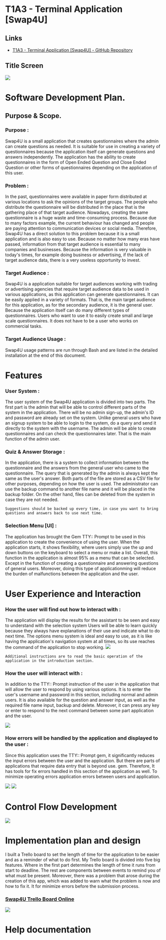 # T1A3 - Terminal Application [Swap4U]
## Links

* [T1A3 - Terminal Application [Swap4U] - GitHub Repository](https://github.com/anonaeka/T1A3)
## Title Screen
<img src = "docs/intro.JPG">

#

# Software Development Plan.
## Purpose & Scope.
### Purpose :
Swap4U is a small application that creates questionnaires where the admin can create questions as needed. It is suitable for use in creating a variety of questionnaires because the application itself can generate questions and answers independently. The application has the ability to create questionnaires in the form of Open Ended Question and Close Ended Question or other forms of questionnaires depending on the application of this user.

### Problem :
In the past, questionnaires were available in paper form distributed at various locations to ask the opinions of the target groups. The people who distribute the questionnaire will be distributed in the place that is the gathering place of that target audience. Nowadays, creating the same questionnaire is a huge waste and time-consuming process. Because due to many factors example, the current behaviour has changed and people are paying attention to communication devices or social media. Therefore, Swap4U has a direct solution to this problem because it is a small application and is also easy to use. Because no matter how many eras have passed, information from that target audience is essential to many companies and businesses. Because the information is very valuable in today's times, for example doing business or advertising, if the lack of target audience data, there is a very useless opportunity to invest.
### Target Audience :
Swap4U is a application suitable for target audiences working with trading or advertising agencies that require target audience data to be used in various applications, as this application can generate questionnaires. It can be easily applied in a variety of formats. That is, the main target audience for this application, as for the secondary audience, it is the general user. Because the application itself can do many different types of questionnaires. Users who want to use it to easily create small and large scale questionnaires. It does not have to be a user who works on commercial tasks.
### Target Audience Usage :
Swap4U usage patterns are run through Bash and are listed in the detailed installation at the end of this document.

# Features
### User System :
The user system of the Swap4U application is divided into two parts. The first part is the admin that will be able to control different parts of the system in the application. There will be no admin sign-up, the admin's ID and password are already set on the system. Unlike general users who have an signup system to be able to login to the system, do a query and send it directly to the system with the username. The admin will be able to create questionnaires and can check the questionnaires later. That is the main function of the admin user.

### Quiz & Answer Storage :
In the application, there is a system to collect information between the questionnaire and the answers from the general user who came to the questionnaire. The query that is generated by the admin is always kept the same as the user's answer. Both parts of the file are stored as a CSV file for other purposes, depending on how the user is used. The administrator can use the backup command to another file name and it will be placed in the backup folder. On the other hand, files can be deleted from the system in case they are not needed. 

    Suggestions should be backed up every time, in case you want to bring questions and answers back to use next time.

### Selection Menu [UI] :
The application has brought the Gem TTY:: Prompt to be used in this application to create the convenience of using the user. When the application starts, it shows flexibility, where users simply use the up and down buttons on the keyboard to select a menu or make a list. Overall, this function in the application is almost 95% as a menu that can be selected. Except in the function of creating a questionnaire and answering questions of general users. Moreover, doing this type of applicationming will reduce the burden of malfunctions between the application and the user.

# User Experience and Interaction
### How the user will find out how to interact with :
The application will display the results for the assistant to be seen and easy to understand with the selection system Users will be able to learn quickly because they always have explanations of their use and indicate what to do next time. The options menu system is ideal and easy to use, as it is like having the application's navigation system at all times, so its use reaches the command of the application to stop working.
<img src = "docs/admininter.JPG">

    Additional instructions are to read the basic operation of the application in the introduction section.

### How the user will interact with :
In addition to the TTY:: Prompt instruction of the user in the application that will allow the user to respond by using various options. It is to enter the user's username and password in this section, including normal and admin users. It is also available for the question and answer input, as well as the required file name input, backup and delete. Moreover, it can press any key or enter to respond to the next command between some part application and the user.

<img src = "docs/createquiz.JPG">

### How errors will be handled by the application and displayed to the user :
Since this application uses the TTY:: Prompt gem, it significantly reduces the input errors between the user and the application. But there are parts of applications that require data entry that is beyond use. gem. Therefore, It has tools for fix errors handled in this section of the application as well. To minimize operating errors application errors between users and application.

<img src = "docs/Error.JPG">
<img src = "docs/Error1.JPG">

# Control Flow Development
<img src = "docs/flow4u.PNG">

# Implementation plan and design
I built a Trello board to set the length of time for the application to be easier and as a reminder of what to do first. My Trello board is divided into five big features. Where in the first part determines the length of time it runs from start to deadline. The rest are components between events to remind you of what must be present. Moreover, there was a problem that arose during the creation of this app, which was added to warn what the problem is now and how to fix it. It for minimize errors before the submission process.

### [Swap4U Trello Board Online](https://trello.com/b/UNdduWY2/t1a3-terminal-applicationswap4u)

<img src = "docs/trelloboard.JPG">

# Help documentation
